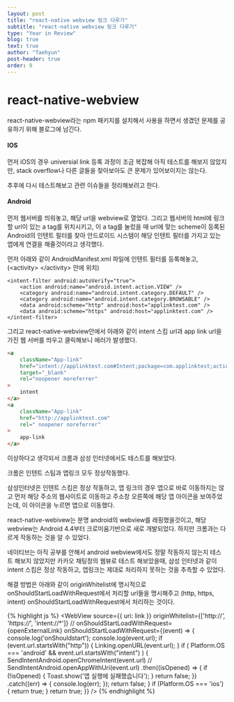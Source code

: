 ```yaml
---
layout: post
title: "react-native webview 링크 다루기"
subtitle: "react-native webview 링크 다루기"
type: "Year in Review"
blog: true
text: true
author: "Taehyun"
post-header: true
order: 9
---
```


# react-native-webview

react-native-webview라는 npm 패키지를 설치해서 사용을 하면서 생겼던 문제를 공유하기 위해 블로그에 남긴다.

#### IOS

먼저 iOS의 경우 universial link 등록 과정이 조금 복잡해 아직 테스트를 해보지 않았지만, stack overflow나 다른 글들을 찾아보아도 큰 문제가 있어보이지는 않는다.

추후에 다시 테스트해보고 관련 이슈들을 정리해보려고 한다.

#### Android

먼저 웹서버를 띄워놓고, 해당 url을 webview로 열었다. 그리고 웹서버의 html에 링크할 url이 있는 a tag를 위치시키고, 이 a tag를 눌렀을 때 url에 맞는 scheme이 등록된 Android의 인텐트 필터를 찾아 안드로이드 시스템이 해당 인텐트 필터를 가지고 있는 앱에게 연결을 해줄것이라고 생각했다.

먼저 아래와 같이 AndroidManifest.xml 파일에 인텐트 필터를 등록해놓고, (\<activity> \</activity> 안에 위치)

```console
<intent-filter android:autoVerify="true">
    <action android:name="android.intent.action.VIEW" />
    <category android:name="android.intent.category.DEFAULT" />
    <category android:name="android.intent.category.BROWSABLE" />
    <data android:scheme="http" android:host="applinktest.com" />
    <data android:scheme="https" android:host="applinktest.com" />
</intent-filter>
```

그리고 react-native-webview안에서 아래와 같이 intent 스킴 url과 app link url을 가진 웹 서버를 띄우고 클릭해보니 에러가 발생했다.

```html
<a
    className="App-link"
    href="intent://applinktest.com#Intent;package=com.applinktest;action=android.intent.action.VIEW;scheme=http;end"
    target="_blank"
    rel="noopener noreferrer"
>
    intent
</a>
<a
    className="App-link"
    href="http://applinktest.com"
    rel=" noopener noreferrer"
>
    app-link
</a>
```

이상하다고 생각되서 크롬과 삼성 인터넷에서도 테스트를 해보았다.

크롬은 인텐트 스팀과 앱링크 모두 정상작동했다.

삼성인터넷은 인텐트 스킴은  정상 작동하고, 앱 링크의 경우 앱으로 바로 이동하지는 않고 먼저 해당 주소의 웹사이트로 이동하고 주소창 오른쪽에 해당 앱 아이콘을 보여주었는데, 이 아이콘을 누르면 앱으로 이동했다.

react-native-webivew는 분명 android의 webview를 래핑했을것이고, 해당 webview는 Android 4.4부터 크로미움기반으로 새로 개발되었다. 하지만 크롬과는 다르게 작동하는 것을 알 수 있었다.

네이티브는 아직 공부를 안해서 android webview에서도 정말 작동하지 않는지 테스트 해보지 않았지만 카카오 채팅창의 웹뷰로 테스트 해보았을때, 삼성 인터넷과 같이 intent 스킴은 정상 작동하고, 앱링크는 제대로 처리하지 못하는 것을 추측할 수 있었다.

해결 방법은 아래와 같이 originWhitelist에 명시적으로 onShouldStartLoadWithRequest에서 처리할 url들을 명시해주고 (http, https, intent) onShouldStartLoadWithRequest에서 처리하는 것이다.

{% highlight js %}
<WebView
    source={{ uri: link }}
    originWhitelist={['http://*', 'https://*', 'intent://*']}
    // onShouldStartLoadWithRequest={openExternalLink}
    onShouldStartLoadWithRequest={(event) => {
        console.log('onShouldstart');
        console.log(event.url);
        if (event.url.startsWith("http")) {
            Linking.openURL(event.url);
        }
        if (
            Platform.OS === 'android' &&
            event.url.startsWith("intent")
        ) {
            SendIntentAndroid.openChromeIntent(event.url)
                // SendIntentAndroid.openAppWithUri(event.url)
                .then((isOpened) => {
                    if (!isOpened) {
                        Toast.show('앱 실행에 실패했습니다');
                    }
                    return false;
                })
                .catch((err) => {
                    console.log(err);
                });
            return false;
        }
        if (Platform.OS === 'ios') {
            return true;
        }
        return true;
    }}
/>
{% endhighlight %}